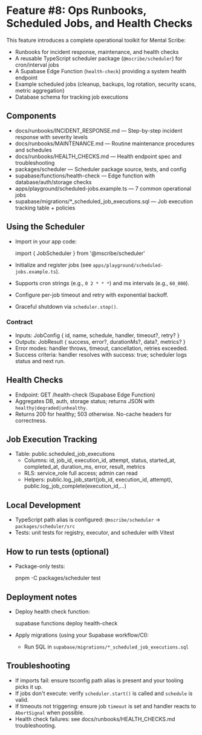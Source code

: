 # Feature #8: Ops Runbooks, Scheduled Jobs, and Health Checks

This feature introduces a complete operational toolkit for Mental Scribe:

- Runbooks for incident response, maintenance, and health checks
- A reusable TypeScript scheduler package (`@mscribe/scheduler`) for cron/interval jobs
- A Supabase Edge Function (`health-check`) providing a system health endpoint
- Example scheduled jobs (cleanup, backups, log rotation, security scans, metric aggregation)
- Database schema for tracking job executions

## Components

- docs/runbooks/INCIDENT_RESPONSE.md — Step-by-step incident response with severity levels
- docs/runbooks/MAINTENANCE.md — Routine maintenance procedures and schedules
- docs/runbooks/HEALTH_CHECKS.md — Health endpoint spec and troubleshooting
- packages/scheduler — Scheduler package source, tests, and config
- supabase/functions/health-check — Edge function with database/auth/storage checks
- apps/playground/scheduled-jobs.example.ts — 7 common operational jobs
- supabase/migrations/*_scheduled_job_executions.sql — Job execution tracking table + policies

## Using the Scheduler

- Import in your app code:

  import { JobScheduler } from '@mscribe/scheduler'

- Initialize and register jobs (see `apps/playground/scheduled-jobs.example.ts`).
- Supports cron strings (e.g., `0 2 * * *`) and ms intervals (e.g., `60_000`).
- Configure per-job timeout and retry with exponential backoff.
- Graceful shutdown via `scheduler.stop()`.

 
### Contract

- Inputs: JobConfig { id, name, schedule, handler, timeout?, retry? }
- Outputs: JobResult { success, error?, durationMs?, data?, metrics? }
- Error modes: handler throws, timeout, cancellation, retries exceeded.
- Success criteria: handler resolves with success: true; scheduler logs status and next run.

## Health Checks

- Endpoint: GET /health-check (Supabase Edge Function)
- Aggregates DB, auth, storage status; returns JSON with `healthy|degraded|unhealthy`.
- Returns 200 for healthy; 503 otherwise. No-cache headers for correctness.

## Job Execution Tracking

- Table: public.scheduled_job_executions
  - Columns: id, job_id, execution_id, attempt, status, started_at, completed_at, duration_ms, error, result, metrics
  - RLS: service_role full access; admin can read
  - Helpers: public.log_job_start(job_id, execution_id, attempt), public.log_job_complete(execution_id,...)

## Local Development

- TypeScript path alias is configured: `@mscribe/scheduler` -> `packages/scheduler/src`
- Tests: unit tests for registry, executor, and scheduler with Vitest

## How to run tests (optional)

- Package-only tests:

  pnpm -C packages/scheduler test

## Deployment notes

- Deploy health check function:

  supabase functions deploy health-check

- Apply migrations (using your Supabase workflow/CI):
  - Run SQL in `supabase/migrations/*_scheduled_job_executions.sql`

## Troubleshooting

- If imports fail: ensure tsconfig path alias is present and your tooling picks it up.
- If jobs don't execute: verify `scheduler.start()` is called and `schedule` is valid.
- If timeouts not triggering: ensure job `timeout` is set and handler reacts to `AbortSignal` when possible.
- Health check failures: see docs/runbooks/HEALTH_CHECKS.md troubleshooting.

